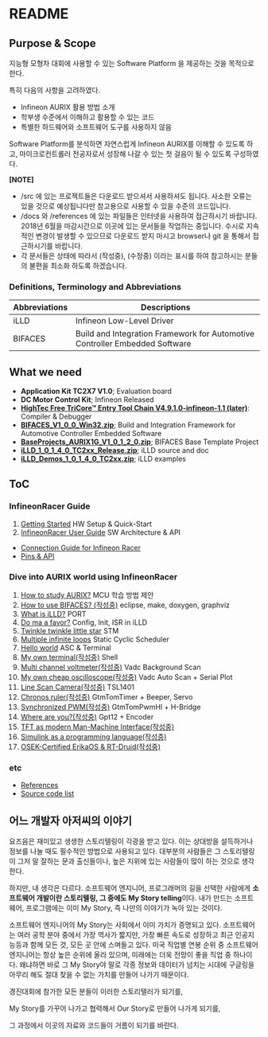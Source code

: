 # README

## Purpose & Scope
지능형 모형차 대회에 사용할 수 있는 Software Platform 을 제공하는 것을 목적으로 한다.

특히 다음의 사항을 고려하였다.

*   Infineon AURIX 활용 방법 소개
*   학부생 수준에서 이해하고 활용할 수 있는 코드
*   특별한 하드웨어와 소프트웨어 도구를 사용하지 않음

Software Platform를 분석하면 자연스럽게 Infineon AURIX를 이해할 수 있도록 하고,
마이크로컨트롤러 전공자로서 성장해 나갈 수 있는 첫 걸음이 될 수 있도록 구성하였다.



**[NOTE]**

* /src 에 있는 프로젝트들은 다운로드 받으셔서 사용하셔도 됩니다.  사소한 오류는 있을 것으로 예상됩니다만 참고용으로 사용할 수 있을 수준의 코드입니다.
* /docs 와 /references 에 있는 파일들은 인터넷을 사용하여 접근하시기 바랍니다. 2018년 6월을 마감시간으로 이곳에 있는 문서들을 작업하는 중입니다.  수시로 지속적인 변경이 발생할 수 있으므로 다운로드 받지 마시고 browser나 git 을 통해서 접근하시기를 바랍니다.
* 각 문서들은 상태에 따라서 (작성중), (수정중) 이라는 표시를 하여 참고하시는 분들의 불편을 최소화 하도록 하겠습니다.



### Definitions, Terminology and Abbreviations

| Abbreviations | Descriptions                                                 |
| ------------- | ------------------------------------------------------------ |
| iLLD          | Infineon Low-Level Driver                                    |
| BIFACES       | Build and Integration Framework for Automotive Controller Embedded Software |

## What we need
* **Application Kit TC2X7 V1.0**; Evaluation board
* **DC Motor Control Kit**; Infineon Released
* [**HighTec Free TriCore™ Entry Tool Chain V4.9.1.0-infineon-1.1 (later)**](https://free-entry-toolchain.hightec-edv.com/index.php): Compiler & Debugger
* [**BIFACES_V1_0_0_Win32.zip**](https://drive.google.com/open?id=1tYg7DDeB-HNf8ZCV7toeD5UtMwiLin4A); Build and Integration Framework for Automotive Controller Embedded Software
* [**BaseProjects_AURIX1G_V1_0_1_2_0.zip**](https://drive.google.com/open?id=1Lz3eHBS7BILysJJKFyYaDNGYYkTbJ7jg); BIFACES Base Template Project
* [**iLLD_1_0_1_4_0_TC2xx_Release.zip**](https://drive.google.com/open?id=1c_0dBZk6qQFeWFwpmISwJcjg9llLFcN8); iLLD source and doc
* [**iLLD_Demos_1_0_1_4_0_TC2xx.zip**](https://drive.google.com/file/d/143MTFcHteeId-dcKe6ITDmq456WDAMXF/view?usp=sharing); iLLD examples




## ToC

### InfineonRacer Guide

1.  [Getting Started](./docs/GettingStarted.md)  HW Setup & Quick-Start
2.  [InfineonRacer User Guide](./docs/InfineonRacerUserGuide.md)  SW Architecture & API


* [Connection Guide for Infineon Racer](./docs/ConnectionGuide.md)
* [Pins & API](./docs/PinsApi.xlsx)

### Dive into AURIX world using InfineonRacer

1.  [How to study AURIX?](./docs/HowToStudyAurix.md) MCU 학습 방법 제안
2.  [How to use BIFACES? (작성중)](./docs/HowToUseBIFACES.md)  eclipse, make, doxygen, graphviz
3.  [What is iLLD?](./docs/WhatIsIlld.md) PORT
4.  [Do ma a favor?](./docs/DoMeAFavor.md) Config, Init, ISR in iLLD
5.  [Twinkle twinkle little star](./docs/TwinkleTwinkleLittleStar.md)  STM
6.  [Multiple infinite loops](./docs/MultipleInfiniteLoops.md) Static Cyclic Scheduler
7.  [Hello world](./docs/HelloWorld.md)  ASC & Terminal
8.  [My own terminal(작성중)](./docs/MyOwnTerminal.md) Shell
9.  [Multi channel voltmeter(작성중)](./docs/MultiChannelVoltmeter.md)  Vadc Background Scan
10.  [My own cheap oscilloscope(작성중)](./docs/MyOwnCheapOscilloscope.md)  Vadc Auto Scan + Serial Plot
11.  [Line Scan Camera(작성중)](./docs/LineScanCamera.md) TSL1401
12.  [Chronos ruler(작성중)](./docs/ChronosRuler.md) GtmTomTimer + Beeper, Servo
13.  [Synchronized PWM(작성중)](./docs/SynchronizedPwm.md) GtmTomPwmHl + H-Bridge
14.  [Where are you?(작성중)](./docs/WhereAreYou.md) Gpt12 + Encoder
15.  [TFT as modern Man-Machine Interface(작성중)](./docs/TftAsModernMmi.md)
16.  [Simulink as a programming language(작성중)](./docs/SimulinkAsAProgrammingLanguage.md)
17.  [OSEK-Certified ErikaOS & RT-Druid(작성중)](./docs/OsekCertificedErikaOsRtDruid.md)


### etc

* [References](./docs/References.md)
* [Source code list](./src/README.md)




## 어느 개발자 아저씨의 이야기

요즈음은 재미있고 생생한 스토리텔링이 각광을 받고 있다.  이는 상대방을 설득하거나 정보를 나눌 때도 필수적인 방법으로 사용되고 있다.  대부분의 사람들은 그 스토리텔링이 그저 말 잘하는 문과 출신들이나, 높은 지위에 있는 사람들이 많이 하는 것으로 생각한다.

 하지만, 내 생각은 다르다. 소프트웨어 엔지니어, 프로그래머의 길을 선택한 사람에게 **소프트웨어 개발이란 스토리텔링, 그 중에도 My Story telling**이다.  내가 만드는 소프트웨어, 프로그램에는 이미 My Story, 즉 나만의 이야기가 녹아 있는 것이다.

 소프트웨어 엔지니어의 My Story는 사회에서 이미 가치가 증명되고 있다. 소프트웨어는 여러 공학 분야 중에서 가장 역사가 짧지만, 가장 빠른 속도로 성장하고 최근 인공지능등과 함께 모든 것, 모든 곳 안에 스며들고 있다.  미국 직업별 연봉 순위 중 소프트웨어 엔지니어는 항상 높은 순위에 올라 있으며, 미래에는 더욱 전망이 좋을 직업 중 하나이다.  왜냐하면 바로 그 My Story야 말로 각종 정보와 데이터가 넘치는 시대에 구글링을 아무리 해도 절대 찾을 수 없는 가치를 만들어 나가기 때문이다.

 경진대회에 참가한 모든 분들이 이러한 스토리텔러가 되기를,

My Story를 가꾸어 나가고 협력해서 Our Story로 만들어 나가게 되기를,

그 과정에서 이곳의 자료와 코드들이 거름이 되기를 바란다.
